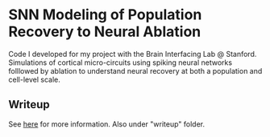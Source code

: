 # SNN Modeling of Population Recovery to Neural Ablation
Code I developed for my project with the Brain Interfacing Lab @ Stanford. Simulations of cortical micro-circuits using spiking neural networks folllowed by ablation to understand neural recovery at both a population and cell-level scale.

## Writeup
See [here](https://github.com/valex2/ablation_sims/blob/main/Writeup/Robustness%20of%20Balanced%20Networks%2C%20Before%20and%20After%20Neuron%20Loss.pdf) for more information. Also under "writeup" folder.
